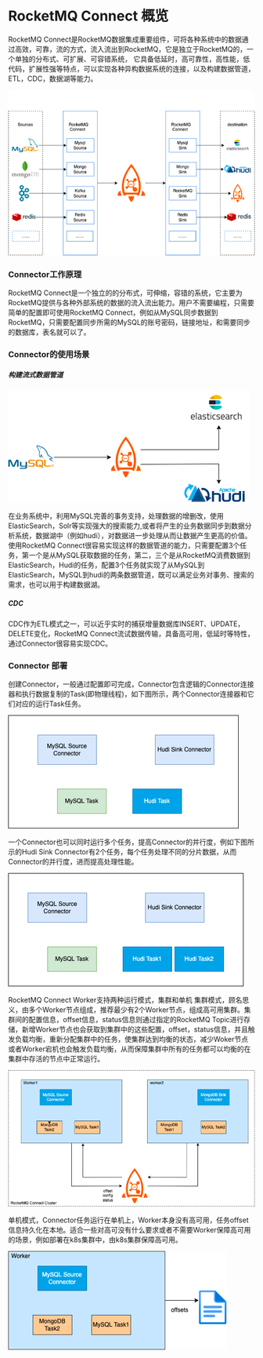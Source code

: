 # RocketMQ Connect 概览

RocketMQ Connect是RocketMQ数据集成重要组件，可将各种系统中的数据通过高效，可靠，流的方式，流入流出到RocketMQ，它是独立于RocketMQ的，一个单独的分布式、可扩展、可容错系统，
它具备低延时，高可靠性，高性能，低代码，扩展性强等特点，可以实现各种异构数据系统的连接，以及构建数据管道，ETL，CDC，数据湖等能力。


![RocketMQ Connect Overview](../picture/32rocketmq-connect/overview.png)

### Connector工作原理

RocketMQ Connect是一个独立的的分布式，可伸缩，容错的系统，它主要为RocketMQ提供与各种外部系统的数据的流入流出能力。用户不需要编程，只需要简单的配置即可使用RocketMQ Connect，例如从MySQL同步数据到RocketMQ，只需要配置同步所需的MySQL的账号密码，链接地址，和需要同步的数据库，表名就可以了。

### Connector的使用场景

##### 构建流式数据管道

![RocketMQ Connect使用场景](../picture/32rocketmq-connect/scene.png)

在业务系统中，利用MySQL完善的事务支持，处理数据的增删改，使用ElasticSearch，Solr等实现强大的搜索能力,或者将产生的业务数据同步到数据分析系统，数据湖中（例如hudi），对数据进一步处理从而让数据产生更高的价值。使用RocketMQ Connect很容易实现这样的数据管道的能力，只需要配置3个任务，第一个是从MySQL获取数据的任务，第二，三个是从RocketMQ消费数据到ElasticSearch，Hudi的任务，配置3个任务就实现了从MySQL到ElasticSearch，MySQL到hudi的两条数据管道，既可以满足业务对事务、搜索的需求，也可以用于构建数据湖。

##### CDC

CDC作为ETL模式之一，可以近乎实时的捕获增量数据库INSERT、UPDATE，DELETE变化，RocketMQ Connect流试数据传输，具备高可用，低延时等特性，通过Connector很容易实现CDC。

### Connector 部署

创建Connector，一般通过配置即可完成，Connector包含逻辑的Connector连接器和执行数据复制的Task(即物理线程)，如下图所示，两个Connector连接器和它们对应的运行Task任务。

![RocketMQ Connect任务模型1](../picture/32rocketmq-connect/deploy1.png)

一个Connector也可以同时运行多个任务，提高Connector的并行度，例如下图所示的Hudi Sink Connector有2个任务，每个任务处理不同的分片数据，从而Connector的并行度，进而提高处理性能。

![RocketMQ Connect任务模型2](../picture/32rocketmq-connect/deploy2.png)

RocketMQ Connect Worker支持两种运行模式，集群和单机
集群模式，顾名思义，由多个Worker节点组成，推荐最少有2个Worker节点，组成高可用集群。集群间的配置信息，offset信息，status信息则通过指定的RocketMQ Topic进行存储，新增Worker节点也会获取到集群中的这些配置，offset，status信息，并且触发负载均衡，重新分配集群中的任务，使集群达到均衡的状态，减少Woker节点或者Worker宕机也会触发负载均衡，从而保障集群中所有的任务都可以均衡的在集群中存活的节点中正常运行。

![RocketMQ Connect部署模型集群](../picture/32rocketmq-connect/deploy3.png)

单机模式，Connector任务运行在单机上，Worker本身没有高可用，任务offset信息持久化在本地。适合一些对高可没有什么要求或者不需要Worker保障高可用的场景，例如部署在k8s集群中，由k8s集群保障高可用。

![RocketMQ Connect部署模型单机](../picture/32rocketmq-connect/deploy4.png)
